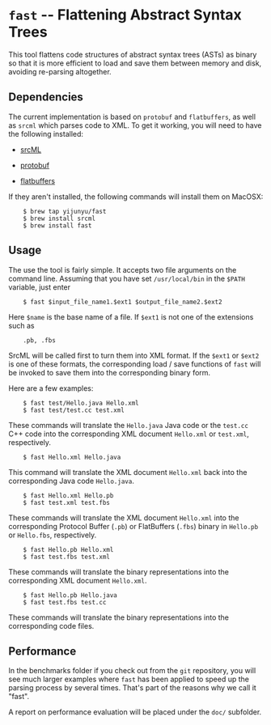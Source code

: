 # `fast` -- Flattening Abstract Syntax Trees
This tool flattens code structures of abstract syntax trees (ASTs) as binary so that it is more efficient to load and save them between memory and disk, avoiding re-parsing altogether.

## Dependencies
The current implementation is based on `protobuf` and `flatbuffers`, as well as `srcml` which parses code to XML.
To get it working, you will need to have the following installed:

* [srcML](http://www.srcml.org/)

* [protobuf](https://github.com/google/protobuf)

* [flatbuffers](https://github.com/google/flatbuffers)

If they aren't installed, the following commands will install them on MacOSX:
```
	$ brew tap yijunyu/fast
	$ brew install srcml
	$ brew install fast
```
## Usage
The use the tool is fairly simple. It accepts two file arguments on the command line.
Assuming that you have set `/usr/local/bin` in the `$PATH` variable, just enter
```
	$ fast $input_file_name1.$ext1 $output_file_name2.$ext2
```
Here `$name` is the base name of a file. If `$ext1` is not one of the extensions such as
```
	.pb, .fbs
```
SrcML will be called first to turn them into XML format. If the `$ext1` or `$ext2` is one of these formats, the corresponding load / save functions of `fast` will be invoked to save them into the corresponding binary form.

Here are a few examples:
```
	$ fast test/Hello.java Hello.xml
	$ fast test/test.cc test.xml
```
These commands will translate the `Hello.java` Java code or the `test.cc` C++ code
into the corresponding XML document `Hello.xml` or `test.xml`, respectively.
```
	$ fast Hello.xml Hello.java
```
This command will translate the XML document `Hello.xml` back into the corresponding Java code `Hello.java`.
```
	$ fast Hello.xml Hello.pb
	$ fast test.xml test.fbs
```
These commands will translate the XML document `Hello.xml` into the corresponding Protocol Buffer (`.pb`) or 
FlatBuffers (`.fbs`) binary in `Hello.pb` or `Hello.fbs`, respectively.
```
	$ fast Hello.pb Hello.xml
	$ fast test.fbs test.xml
```
These commands will translate the binary representations into the corresponding XML document `Hello.xml`.
```
	$ fast Hello.pb Hello.java
	$ fast test.fbs test.cc
```
These commands will translate the binary representations into the corresponding code files.

## Performance

In the benchmarks folder if you check out from the `git` repository, you will see much larger examples where `fast` has been applied to speed up the parsing process by several times. That's part of the reasons why we call it "fast".

A report on performance evaluation will be placed under the `doc/` subfolder.
